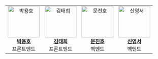 <table class="team-table">
  <tr>
    <td align="center">
      <a href="https://github.com/member1">
        <img src="https://avatars.githubusercontent.com/u/103355252?v=4" width="100px" alt="박용호"><br>
        <b>박용호</b>
      </a><br>
      <span class="role">프론트엔드</span>
    </td>
    <td align="center">
      <a href="https://github.com/member5">
        <img src="https://avatars.githubusercontent.com/u/117808340?v=4" width="100px" alt="김태희"><br>
        <b>김태희</b>
      </a><br>
      <span class="role">프론트엔드</span>
    </td>
    <td align="center">
      <a href="https://github.com/member4">
        <img src="https://avatars.githubusercontent.com/u/117807455?v=4" width="100px" alt="문진호"><br>
        <b>문진호</b>
      </a><br>
      <span class="role">벡엔드</span>
    </td>
    <td align="center">
      <a href="https://github.com/member2">
        <img src="https://avatars.githubusercontent.com/u/117808375?v=4" width="100px" alt="신영서"><br>
        <b>신영서</b>
      </a><br>
      <span class="role">벡엔드</span>
    </td>
   
  </tr>
</table>
